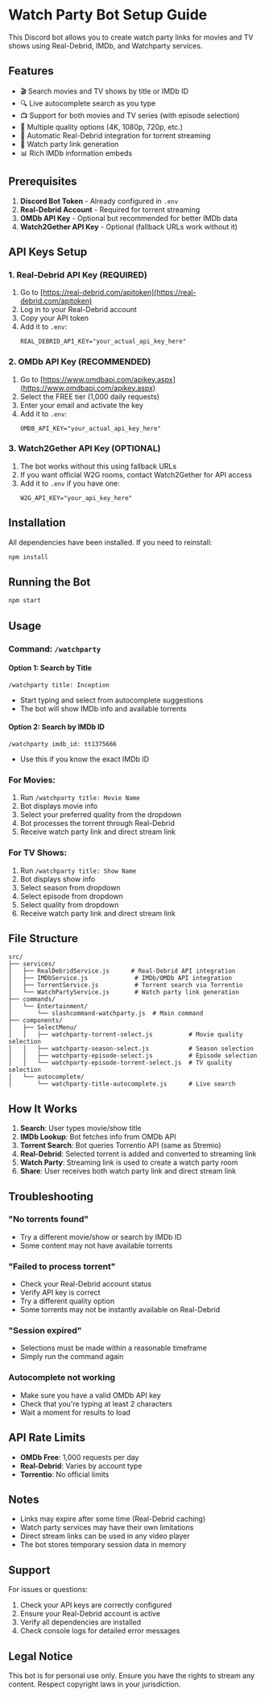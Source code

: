 # Watch Party Bot Setup Guide

This Discord bot allows you to create watch party links for movies and TV shows using Real-Debrid, IMDb, and Watchparty services.

## Features

- 🎬 Search movies and TV shows by title or IMDb ID
- 🔍 Live autocomplete search as you type
- 📺 Support for both movies and TV series (with episode selection)
- 🎥 Multiple quality options (4K, 1080p, 720p, etc.)
- 🔗 Automatic Real-Debrid integration for torrent streaming
- 🎉 Watch party link generation
- 📊 Rich IMDb information embeds

## Prerequisites

1. **Discord Bot Token** - Already configured in `.env`
2. **Real-Debrid Account** - Required for torrent streaming
3. **OMDb API Key** - Optional but recommended for better IMDb data
4. **Watch2Gether API Key** - Optional (fallback URLs work without it)

## API Keys Setup

### 1. Real-Debrid API Key (REQUIRED)

1. Go to [https://real-debrid.com/apitoken](https://real-debrid.com/apitoken)
2. Log in to your Real-Debrid account
3. Copy your API token
4. Add it to `.env`:
   ```
   REAL_DEBRID_API_KEY="your_actual_api_key_here"
   ```

### 2. OMDb API Key (RECOMMENDED)

1. Go to [https://www.omdbapi.com/apikey.aspx](https://www.omdbapi.com/apikey.aspx)
2. Select the FREE tier (1,000 daily requests)
3. Enter your email and activate the key
4. Add it to `.env`:
   ```
   OMDB_API_KEY="your_actual_api_key_here"
   ```

### 3. Watch2Gether API Key (OPTIONAL)

1. The bot works without this using fallback URLs
2. If you want official W2G rooms, contact Watch2Gether for API access
3. Add it to `.env` if you have one:
   ```
   W2G_API_KEY="your_api_key_here"
   ```

## Installation

All dependencies have been installed. If you need to reinstall:

```bash
npm install
```

## Running the Bot

```bash
npm start
```

## Usage

### Command: `/watchparty`

#### Option 1: Search by Title
```
/watchparty title: Inception
```
- Start typing and select from autocomplete suggestions
- The bot will show IMDb info and available torrents

#### Option 2: Search by IMDb ID
```
/watchparty imdb_id: tt1375666
```
- Use this if you know the exact IMDb ID

### For Movies:
1. Run `/watchparty title: Movie Name`
2. Bot displays movie info
3. Select your preferred quality from the dropdown
4. Bot processes the torrent through Real-Debrid
5. Receive watch party link and direct stream link

### For TV Shows:
1. Run `/watchparty title: Show Name`
2. Bot displays show info
3. Select season from dropdown
4. Select episode from dropdown
5. Select quality from dropdown
6. Receive watch party link and direct stream link

## File Structure

```
src/
├── services/
│   ├── RealDebridService.js      # Real-Debrid API integration
│   ├── IMDbService.js             # IMDb/OMDb API integration
│   ├── TorrentService.js          # Torrent search via Torrentio
│   └── WatchPartyService.js       # Watch party link generation
├── commands/
│   └── Entertainment/
│       └── slashcommand-watchparty.js  # Main command
├── components/
│   ├── SelectMenu/
│   │   ├── watchparty-torrent-select.js          # Movie quality selection
│   │   ├── watchparty-season-select.js           # Season selection
│   │   ├── watchparty-episode-select.js          # Episode selection
│   │   └── watchparty-episode-torrent-select.js  # TV quality selection
│   └── autocomplete/
│       └── watchparty-title-autocomplete.js      # Live search
```

## How It Works

1. **Search**: User types movie/show title
2. **IMDb Lookup**: Bot fetches info from OMDb API
3. **Torrent Search**: Bot queries Torrentio API (same as Stremio)
4. **Real-Debrid**: Selected torrent is added and converted to streaming link
5. **Watch Party**: Streaming link is used to create a watch party room
6. **Share**: User receives both watch party link and direct stream link

## Troubleshooting

### "No torrents found"
- Try a different movie/show or search by IMDb ID
- Some content may not have available torrents

### "Failed to process torrent"
- Check your Real-Debrid account status
- Verify API key is correct
- Try a different quality option
- Some torrents may not be instantly available on Real-Debrid

### "Session expired"
- Selections must be made within a reasonable timeframe
- Simply run the command again

### Autocomplete not working
- Make sure you have a valid OMDb API key
- Check that you're typing at least 2 characters
- Wait a moment for results to load

## API Rate Limits

- **OMDb Free**: 1,000 requests per day
- **Real-Debrid**: Varies by account type
- **Torrentio**: No official limits

## Notes

- Links may expire after some time (Real-Debrid caching)
- Watch party services may have their own limitations
- Direct stream links can be used in any video player
- The bot stores temporary session data in memory

## Support

For issues or questions:
1. Check your API keys are correctly configured
2. Ensure your Real-Debrid account is active
3. Verify all dependencies are installed
4. Check console logs for detailed error messages

## Legal Notice

This bot is for personal use only. Ensure you have the rights to stream any content. Respect copyright laws in your jurisdiction.

